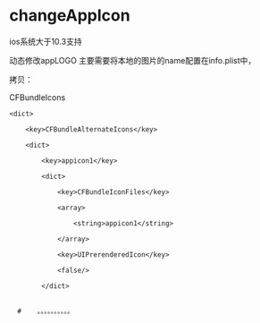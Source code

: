 # changeAppIcon

ios系统大于10.3支持

动态修改appLOGO 主要需要将本地的图片的name配置在info.plist中，

拷贝：

 <key>CFBundleIcons</key>
 
    <dict>
    
        <key>CFBundleAlternateIcons</key>
        
        <dict>
        
            <key>appicon1</key>
            
            <dict>
            
                <key>CFBundleIconFiles</key>
                
                <array>
                
                    <string>appicon1</string>
                    
                </array>
                
                <key>UIPrerenderedIcon</key>
                
                <false/>
                
            </dict>
            
          
      #    。。。。。。。。。。
